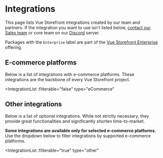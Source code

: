 # Integrations

This page lists Vue Storefront integrations created by our team and partners. If the integration you want to use isn't listed below, [contact our Sales team](https://www.vuestorefront.io/contact/sales) or core team on our [Discord](https://discord.vuestorefront.io) server.

Packages with the `Enterprise` label are part of the [Vue Storefront Enterprise](/general/enterprise.html) offering.

## E-commerce platforms

Below is a list of integrations with e-commerce platforms. These integrations are the backbone of every Vue Storefront project.

<IntegrationList
  :filterable="false"
  type="eCommerce"
>
</IntegrationList>

## Other integrations

Below is a list of optional integrations. While not strictly necessary, they provide great functionalities and significantly shorten time-to-market.

**Some integrations are available only for selected e-commerce platforms.** Use the dropdown below to filter integrations by supported e-commerce platforms.

<IntegrationList
  :filterable="true"
  type="other"
>
</IntegrationList>
